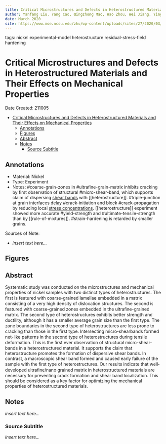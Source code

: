 ```yaml
---
title: Critical Microstructures and Defects in Heterostructured Materials and Their Effects on Mechanical Properties
author: Yanfang Liu, Yang Cao, Qingzhong Mao, Hao Zhou, Wei Jiang, Ying Liu, Jing Tao Wang, Zesheng You, Yuntian Zhu
date: March 2020
site: https://www.mse.ncsu.edu/zhu/wp-content/uploads/sites/27/2020/03/YF-Liu-HS-structure.pdf
---
```

tags: nickel experimental-model heterostructure residual-stress-field hardening
<script type="text/javascript"
        src="https://cdnjs.cloudflare.com/ajax/libs/mathjax/2.7.0/MathJax.js?config=TeX-AMS_CHTML">
</script>
<script type="text/x-mathjax-config">
	MathJax.Ajax.config.path["Extra"] = "https://jmanthony3.github.io/Codes/MathJax/extensions/TeX",
	MathJax.Hub.Config({
		TeX: {
			equationNumbers: {
				autoNumber: "AMS"
			},
			extensions: [
				"[Extra]/Taylor.js",
				"[Extra]/NumericalMethods.js"
			]
		},
		tex2jax: {
			inlineMath: [["$", "$"], ["\\(", "\\)"]],
			blockMath: [["$$", "$$"], ["\\[", "\\]"]],
		},
});
</script>
<!-- %%%%%%%% Document Metadata %%%%%%%% -->
# Critical Microstructures and Defects in Heterostructured Materials and Their Effects on Mechanical Properties

Date Created: 211005

- [Critical Microstructures and Defects in Heterostructured Materials and Their Effects on Mechanical Properties](#critical-microstructures-and-defects-in-heterostructured-materials-and-their-effects-on-mechanical-properties)
	- [Annotations](#annotations)
	- [Figures](#figures)
	- [Abstract](#abstract)
	- [Notes](#notes)
		- [Source Subtitle](#source-subtitle)
<!-- %%%%%%%%%%%%%%%%%%%%%%%%%%%%%% -->





<!-- START WRITING BELOW -->





<!-- %%%%%%%%%%%%%%%%%%%%%%%%%%%%%% -->
## Annotations
- Material: Nickel
- Type: Experiment
- Notes: #coarse-grain-zones in #ultrafine-grain-matrix inhibits cracking by first observation of structural #micro-shear-band, which supports claim of dispersing [shear bands](shear-bands.md) with [[heterostructure]]. #triple-junction at grain interfaces delay #crack-initiation and block #crack-propagation by reducing local [stress concentrations](stress-concentration.md). [[heterostructure]] experiment showed more accurate #yield-strength and #ultimate-tensile-strength than by [[rule-of-mixtures]]. #strain-hardening is retarded by smaller grains.

Sources of Note:
- *insert text here$\dots$*

## Figures

## Abstract
Systematic study was conducted on the microstructures and mechanical properties of nickel samples with two distinct types of heterostructures. The ﬁrst is featured with coarse-grained lamellae embedded in a matrix consisting of a very high density of dislocation structures. The second is featured with coarse-grained zones embedded in the ultraﬁne-grained matrix. The second type of heterostructures exhibits better strength and ductility, although it has a smaller average grain size than the ﬁrst type. The zone boundaries in the second type of heterostructures are less prone to cracking than those in the ﬁrst type. Intersecting micro-shearbands formed net-like patterns in the second type of heterostructures during tensile deformation. This is the ﬁrst ever observation of structural micro-shear-bands in a heterostructured material. It supports the claim that heterostructure promotes the formation of dispersive shear bands. In contrast, a macroscopic shear band formed and caused early failure of the sample with the ﬁrst type of heterostructures. Our results indicate that well-developed ultraﬁne/nano grained matrix in heterostructured materials are necessary for preventing crack formation and shear band localization. This should be considered as a key factor for optimizing the mechanical properties of heterostructured materials.

## Notes
*insert text here$\dots$*

### Source Subtitle
*insert text here$\dots$*
<!-- %%%%%%%%%%%%%%%%%%%%%%%%%%%%%% -->





<!-- %%%%%%%% End Document %%%%%%%% -->
